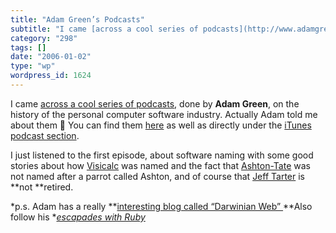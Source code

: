 ```yaml
---
title: "Adam Green’s Podcasts"
subtitle: "I came [across a cool series of podcasts](http://www.adamgreen.org/), done by **Adam Green**, on the..."
category: "298"
tags: []
date: "2006-01-02"
type: "wp"
wordpress_id: 1624
---
```

I came [across a cool series of podcasts](http://www.adamgreen.org/), done by **Adam Green**, on the history of the personal computer software industry. Actually Adam told me about them 🙂 You can find them [here](http://www.adamgreen.org/) as well as directly under the [iTunes podcast section](http://phobos.apple.com/WebObjects/MZStore.woa/wa/viewPodcast?id=97303498&s=143441).

I just listened to the first episode, about software naming with some good stories about how [Visicalc](http://www.bricklin.com/visicalc.htm) was named and the fact that [Ashton-Tate](http://en.wikipedia.org/wiki/Ashton-Tate) was not named after a parrot called Ashton, and of course that [Jeff Tarter](https://sf1000.registeredsite.com/~user989239/workshop.html) is **not **retired. 

*p.s. Adam has a really **[interesting blog called “Darwinian Web” ](http://darwinianweb.com/)**Also follow his **[escapades with Ruby](http://ruby.darwinianweb.com/)*